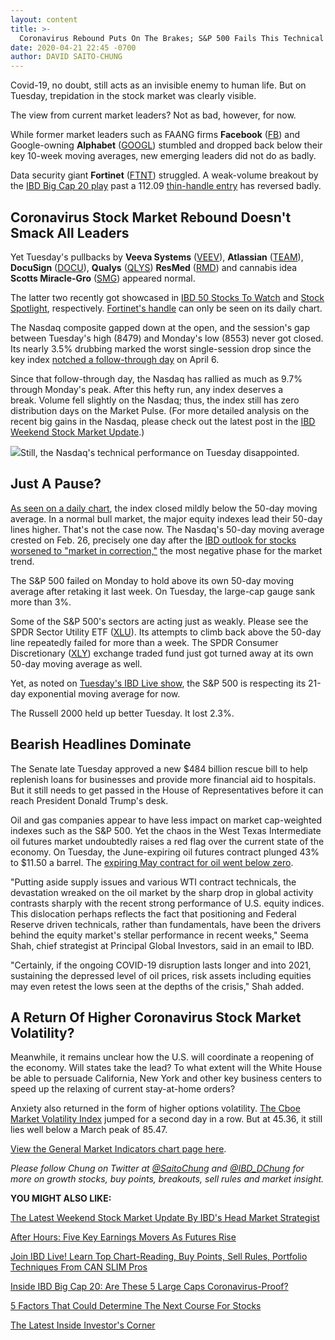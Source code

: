 ```yaml
---
layout: content
title: >-
  Coronavirus Rebound Puts On The Brakes; S&P 500 Fails This Technical Test
date: 2020-04-21 22:45 -0700
author: DAVID SAITO-CHUNG
---
```






Covid-19, no doubt, still acts as an invisible enemy to human life. But on Tuesday, trepidation in the stock market was clearly visible.




The view from current market leaders? Not as bad, however, for now.


While former market leaders such as FAANG firms **Facebook** ([FB](https://research.investors.com/quote.aspx?symbol=FB)) and Google-owning **Alphabet** ([GOOGL](https://research.investors.com/quote.aspx?symbol=GOOGL)) stumbled and dropped back below their key 10-week moving averages, new emerging leaders did not do as badly.


Data security giant **Fortinet** ([FTNT](https://research.investors.com/quote.aspx?symbol=FTNT)) struggled. A weak-volume breakout by the [IBD Big Cap 20 play](https://research.investors.com/stock-lists/big-cap-20/) past a 112.09 [thin-handle entry](https://www.investors.com/how-to-invest/investors-corner/the-basics-spot-traits-of-proper-handles-on-cup-patterns/) has reversed badly.


Coronavirus Stock Market Rebound Doesn't Smack All Leaders
----------------------------------------------------------


Yet Tuesday's pullbacks by **Veeva Systems** ([VEEV](https://research.investors.com/quote.aspx?symbol=VEEV)), **Atlassian** ([TEAM](https://research.investors.com/quote.aspx?symbol=TEAM)), **DocuSign** ([DOCU](https://research.investors.com/quote.aspx?symbol=DOCU)), **Qualys** ([QLYS](https://research.investors.com/quote.aspx?symbol=QLYS)) **ResMed** ([RMD](https://research.investors.com/quote.aspx?symbol=RMD)) and cannabis idea **Scotts Miracle-Gro** ([SMG](https://research.investors.com/quote.aspx?symbol=SMG)) appeared normal.



The latter two recently got showcased in [IBD 50 Stocks To Watch](https://www.investors.com/research/ibd-50-growth-stocks-to-watch/) and [Stock Spotlight](https://www.investors.com/research/stocks-to-watch-top-marijuana-play-near-buy-point-before-earnings/), respectively. [Fortinet's handle](https://www.investors.com/how-to-invest/investors-corner/the-basics-spot-traits-of-proper-handles-on-cup-patterns/) can only be seen on its daily chart.


The Nasdaq composite gapped down at the open, and the session's gap between Tuesday's high (8479) and Monday's low (8553) never got closed. Its nearly 3.5% drubbing marked the worst single-session drop since the key index [notched a follow-through day](https://www.investors.com/how-to-invest/investors-corner/follow-through-signals-market-uptrend/) on April 6.


Since that follow-through day, the Nasdaq has rallied as much as 9.7% through Monday's peak. After this hefty run, any index deserves a break. Volume fell slightly on the Nasdaq; thus, the index still has zero distribution days on the Market Pulse. (For more detailed analysis on the recent big gains in the Nasdaq, please check out the latest post in the [IBD Weekend Stock Market Update](https://www.investors.com/tag/weekend-stock-market-update/).)


![](https://www.investors.com/wp-content/uploads/2020/04/MPnone042119-240x300.jpg)Still, the Nasdaq's technical performance on Tuesday disappointed.


Just A Pause?
-------------


[As seen on a daily chart](https://research.investors.com/stock-charts/nasdaq-nasdaq-composite-0ndqc.htm?cht=pvc&type=DAILY), the index closed mildly below the 50-day moving average. In a normal bull market, the major equity indexes lead their 50-day lines higher. That's not the case now. The Nasdaq's 50-day moving average crested on Feb. 26, precisely one day after the [IBD outlook for stocks worsened to "market in correction,"](https://www.investors.com/market-trend/the-big-picture/apple-leaders-crushed-as-stock-market-issues-its-first-bearish-break-of-2020/) the most negative phase for the market trend.


The S&P 500 failed on Monday to hold above its own 50-day moving average after retaking it last week. On Tuesday, the large-cap gauge sank more than 3%.


Some of the S&P 500's sectors are acting just as weakly. Please see the SPDR Sector Utility ETF ([XLU](https://research.investors.com/quote.aspx?symbol=XLU)). Its attempts to climb back above the 50-day line repeatedly failed for more than a week. The SPDR Consumer Discretionary ([XLY](https://research.investors.com/quote.aspx?symbol=XLY)) exchange traded fund just got turned away at its own 50-day moving average as well.


Yet, as noted on [Tuesday's IBD Live show](https://shop.investors.com/offer/splashresponsive.aspx?id=IBD-Live&amp;src=A00280&amp;refcode=post|twtr|ibdlive|2019|11|ibdlive|na|392958), the S&P 500 is respecting its 21-day exponential moving average for now.


The Russell 2000 held up better Tuesday. It lost 2.3%.


Bearish Headlines Dominate
--------------------------


The Senate late Tuesday approved a new $484 billion rescue bill to help replenish loans for businesses and provide more financial aid to hospitals. But it still needs to get passed in the House of Representatives before it can reach President Donald Trump's desk.


Oil and gas companies appear to have less impact on market cap-weighted indexes such as the S&P 500. Yet the chaos in the West Texas Intermediate oil futures market undoubtedly raises a red flag over the current state of the economy. On Tuesday, the June-expiring oil futures contract plunged 43% to $11.50 a barrel. The [expiring May contract for oil went below zero](https://www.investors.com/news/oil-prices-still-face-brutal-market-forces-negative-us-crude-contract-expires/).


"Putting aside supply issues and various WTI contract technicals, the devastation wreaked on the oil market by the sharp drop in global activity contrasts sharply with the recent strong performance of U.S. equity indices. This dislocation perhaps reflects the fact that positioning and Federal Reserve driven technicals, rather than fundamentals, have been the drivers behind the equity market's stellar performance in recent weeks," Seema Shah, chief strategist at Principal Global Investors, said in an email to IBD.


"Certainly, if the ongoing COVID-19 disruption lasts longer and into 2021, sustaining the depressed level of oil prices, risk assets including equities may even retest the lows seen at the depths of the crisis," Shah added.


A Return Of Higher Coronavirus Stock Market Volatility?
-------------------------------------------------------


Meanwhile, it remains unclear how the U.S. will coordinate a reopening of the economy. Will states take the lead? To what extent will the White House be able to persuade California, New York and other key business centers to speed up the relaxing of current stay-at-home orders?


Anxiety also returned in the form of higher options volatility. [The Cboe Market Volatility Index](https://research.investors.com/psychological-market-indicators/chart?type=volatility) jumped for a second day in a row. But at 45.36, it still lies well below a March peak of 85.47.


[View the General Market Indicators chart page here](https://www.investors.com/wp-content/uploads/2020/04/IBD2104152454GMI2.pdf).


*Please follow Chung on Twitter at [@SaitoChung](https://twitter.com/SaitoChung) and [@IBD\_DChung](https://twitter.com/IBD_DChung) for more on growth stocks, buy points, breakouts, sell rules and market insight.*


**YOU MIGHT ALSO LIKE:**


[The Latest Weekend Stock Market Update By IBD's Head Market Strategist](https://www.investors.com/research/stock-market-update-coronavirus-bull-market-powers-higher/)


[After Hours: Five Key Earnings Movers As Futures Rise](https://www.investors.com/market-trend/stock-market-today/dow-jones-futures-crude-oil-prices-test-coronavirus-stock-market-rally-netflix-snap-chipotle-earnings/)


[Join IBD Live! Learn Top Chart-Reading, Buy Points, Sell Rules, Portfolio Techniques From CAN SLIM Pros](https://shop.investors.com/offer/splashresponsive.aspx?id=IBD-Live&amp;src=A00280&amp;refcode=post|twtr|ibdlive|2019|11|ibdlive|na|392958)


[Inside IBD Big Cap 20: Are These 5 Large Caps Coronavirus-Proof?](https://research.investors.com/stock-lists/big-cap-20/)


[5 Factors That Could Determine The Next Course For Stocks](https://www.investors.com/market-trend/the-big-picture/coronavirus-stock-market-rally-shows-legs-5-factors-watch-closely/)


[The Latest Inside Investor's Corner](https://www.investors.com/category/how-to-invest/investors-corner/)




